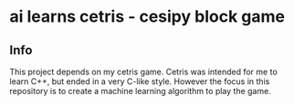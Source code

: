 # ai learns cetris - cesipy block game


## Info

This project depends on my cetris game. Cetris was intended for me to learn C++, but ended in a very
C-like style. However the focus in this repository is to create a machine learning algorithm to play the game.
